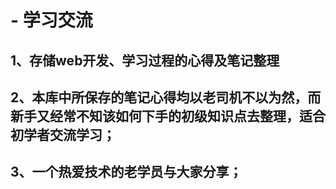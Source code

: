 # - 学习交流
## 1、存储web开发、学习过程的心得及笔记整理
## 2、本库中所保存的笔记心得均以老司机不以为然，而新手又经常不知该如何下手的初级知识点去整理，适合初学者交流学习；
## 3、一个热爱技术的老学员与大家分享；
